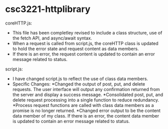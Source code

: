 # csc3221-httplibrary
coreHTTP.js:
- This file has been completley revised to include a class structure, use of the fetch API, and async/await syntax.
- When a request is called from script.js, the coreHTTP class is updated to hold the error state and request content as data members.
- If there is an error, the request content is updated to contain an error message related to status.

script.js:
- I have changed script.js to reflect the use of class data members.
- Specific Changes:
  *Changed the output of post, put, and delete requests. The user interface will output any confirmation returned from the server and display a success message.
  *Consolidated post, put, and delete request processing into a single function to reduce redundancy.
  *Process request functions are called with class data members as a promise is no longer returned.
  *Changed error output to be the content data member of my class. If there is an error, the content data member is updated to contain an error message related to status.

